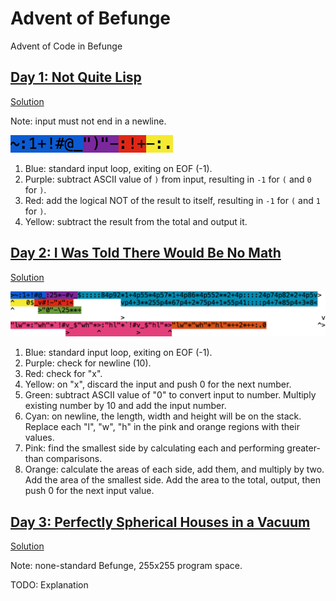 # Advent of Befunge

Advent of Code in Befunge

## [Day 1: Not Quite Lisp][day1]

[Solution](day01.bf)

Note: input must not end in a newline.

![Solution Code](img/day01.bf.png)

1. Blue: standard input loop, exiting on EOF (-1).
2. Purple: subtract ASCII value of `)` from input, resulting in `-1` for `(`
   and `0` for `)`.
3. Red: add the logical NOT of the result to itself, resulting in `-1` for `(`
   and `1` for `)`.
4. Yellow: subtract the result from the total and output it.

## [Day 2: I Was Told There Would Be No Math][day2]

[Solution](day02.bf)

![Solution Code](img/day02.bf.png)

1. Blue: standard input loop, exiting on EOF (-1).
2. Purple: check for newline (10).
3. Red: check for "x".
4. Yellow: on "x", discard the input and push 0 for the next number.
5. Green: subtract ASCII value of "0" to convert input to number. Multiply
   existing number by 10 and add the input number.
6. Cyan: on newline, the length, width and height will be on the stack. Replace
   each "l", "w", "h" in the pink and orange regions with their values.
7. Pink: find the smallest side by calculating each and performing greater-than
   comparisons.
8. Orange: calculate the areas of each side, add them, and multiply by two. Add
   the area of the smallest side. Add the area to the total, output, then push
   0 for the next input value.

## [Day 3: Perfectly Spherical Houses in a Vacuum][day3]

[Solution](day03.bf)

Note: none-standard Befunge, 255x255 program space.

TODO: Explanation

[day1]: http://adventofcode.com/day/1
[day2]: http://adventofcode.com/day/2
[day3]: http://adventofcode.com/day/3
